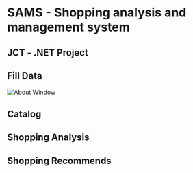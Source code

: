 # SAMS - Shopping analysis and management system
## JCT - .NET Project


## Fill Data
![About Window](https://github.com/ShacharMarkovich/SAMS/blob/main/Images/welcome.png)
## Catalog

## Shopping Analysis

## Shopping Recommends
